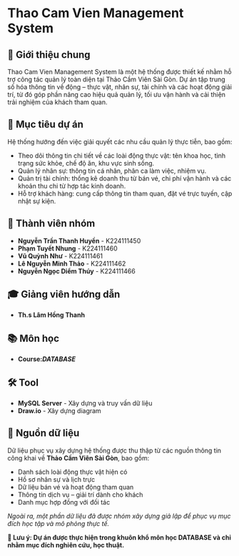 # Thao Cam Vien Management System
## 📌 Giới thiệu chung
Thao Cam Vien Management System là một hệ thống được thiết kế nhằm hỗ trợ công tác quản lý toàn diện tại Thảo Cầm Viên Sài Gòn. Dự án tập trung số hóa thông tin về động – thực vật, nhân sự, tài chính và các hoạt động giải trí, từ đó góp phần nâng cao hiệu quả quản lý, tối ưu vận hành và cải thiện trải nghiệm của khách tham quan.

## 🎯 Mục tiêu dự án
Hệ thống hướng đến việc giải quyết các nhu cầu quản lý thực tiễn, bao gồm:
- Theo dõi thông tin chi tiết về các loài động thực vật: tên khoa học, tình trạng sức khỏe, chế độ ăn, khu vực sinh sống.
- Quản lý nhân sự: thông tin cá nhân, phân ca làm việc, nhiệm vụ.
- Quản trị tài chính: thống kê doanh thu từ bán vé, chi phí vận hành và các khoản thu chi từ hợp tác kinh doanh.
- Hỗ trợ khách hàng: cung cấp thông tin tham quan, đặt vé trực tuyến, cập nhật sự kiện.

## 👥 Thành viên nhóm
- **Nguyễn Trần Thanh Huyền** - K224111450
- **Phạm Tuyết Nhung** - K224111460
- **Vũ Quỳnh Như** - K224111461
- **Lê Nguyễn Minh Thảo** - K224111462
- **Nguyễn Ngọc Diểm Thúy** - K224111466

## 🎓 Giảng viên hướng dẫn
- **Th.s Lâm Hồng Thanh** 

## 📚 Môn học
- **Course:*DATABASE***

## 🛠️ Tool
- **MySQL Server** - Xây dựng và truy vấn dữ liệu
- **Draw.io** - Xây dựng diagram

## 📂 Nguồn dữ liệu
Dữ liệu phục vụ xây dựng hệ thống được thu thập từ các nguồn thông tin công khai về **Thảo Cầm Viên Sài Gòn**, bao gồm:
- Danh sách loài động thực vật hiện có
- Hồ sơ nhân sự và lịch trực
- Dữ liệu bán vé và hoạt động tham quan
- Thông tin dịch vụ – giải trí dành cho khách
- Danh mục hợp đồng với đối tác

*Ngoài ra, một phần dữ liệu đã được nhóm xây dựng giả lập để phục vụ mục đích học tập và mô phỏng thực tế.*

**🔖 Lưu ý: Dự án được thực hiện trong khuôn khổ môn học DATABASE và chỉ nhằm mục đích nghiên cứu, học thuật.**
